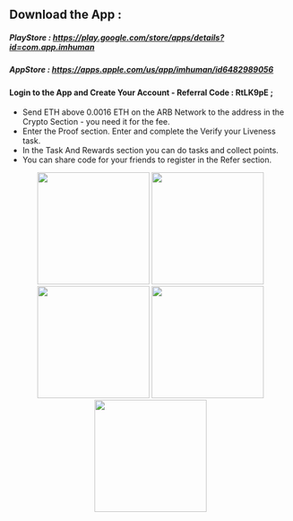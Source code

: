 ## Download the App : 

##### PlayStore : https://play.google.com/store/apps/details?id=com.app.imhuman
##### AppStore : https://apps.apple.com/us/app/imhuman/id6482989056

#### Login to the App and Create Your Account - Referral Code : RtLK9pE ; 

- Send ETH above 0.0016 ETH on the ARB Network to the address in the Crypto Section - you need it for the fee.
- Enter the Proof section. Enter and complete the Verify your Liveness task.
- In the Task And Rewards section you can do tasks and collect points.
- You can share code for your friends to register in the Refer section.
 
<p align="center">
    <img src="https://github.com/user-attachments/assets/11830dd1-f5b7-4efe-93cc-592c69dbfe75" width="200">
    <img src="https://github.com/user-attachments/assets/5439ae98-bfe2-4bba-bef4-26170fad8139" width="200">
    <img src="https://github.com/user-attachments/assets/b69b16cf-a0ce-48af-a049-fc089e8d37fc" width="200">
    <img src="https://github.com/user-attachments/assets/900e8dee-32ee-46c7-8c92-77c72ced356c" width="200">
    <img src="https://github.com/user-attachments/assets/ffa2eb07-d362-417c-9609-63f5114cab68" width="200">
</p>


